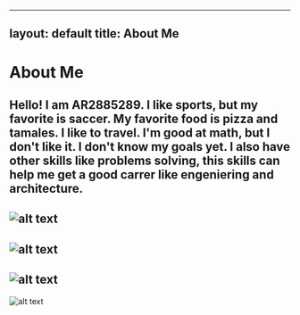 
---
layout: default
title: About Me
---
# About Me
Hello! I am AR2885289.
I like sports, but my favorite is saccer. My favorite food is pizza and tamales. I like to travel. I'm good at math, but I don't like it. I don't know my goals yet. I also have other skills like problems solving, this skills can help me get a good carrer like engeniering and architecture. 
--
![alt text](https://ichef.bbci.co.uk/ace/ws/640/cpsprodpb/B5B9/production/_92212564_gettyimages-185933155.jpg.webp)
--
![alt text](https://static01.nyt.com/images/2023/10/26/multimedia/RM-tamales-zhwm/RM-tamales-zhwm-mediumSquareAt3X.jpg)
--
![alt text](https://www.goconstruct.org/media/51xlzktg/electrical-engineer-ss2434604441.jpg?width=600&height=300&format=WebP&quality=75&v=1db885fa1c981d0)
--
![alt text](https://encrypted-tbn0.gstatic.com/images?q=tbn:ANd9GcQyXaSQc0TMme8uB4YmG6J5IfcsQjYsk4GXxw&s)
